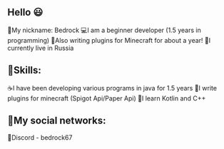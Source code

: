 ## Hello 😃

👋My nickname: Bedrock
💻I am a beginner developer (1.5 years in programming)
🧶Also writing plugins for Minecraft for about a year!
📌I currently live in Russia

## 💎Skills:
☕I have been developing various programs in java for 1.5 years
🧊I write plugins for minecraft (Spigot Api/Paper Api)
🐗I learn Kotlin and C++

## 📣My social networks:
💜Discord - bedrock67

